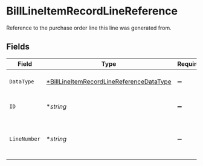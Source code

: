 # BillLineItemRecordLineReference

Reference to the purchase order line this line was generated from.


## Fields

| Field                                                                                                      | Type                                                                                                       | Required                                                                                                   | Description                                                                                                |
| ---------------------------------------------------------------------------------------------------------- | ---------------------------------------------------------------------------------------------------------- | ---------------------------------------------------------------------------------------------------------- | ---------------------------------------------------------------------------------------------------------- |
| `DataType`                                                                                                 | [*BillLineItemRecordLineReferenceDataType](../../models/shared/billlineitemrecordlinereferencedatatype.md) | :heavy_minus_sign:                                                                                         | Allowed name of the 'dataType'.                                                                            |
| `ID`                                                                                                       | **string*                                                                                                  | :heavy_minus_sign:                                                                                         | 'id' of the underlying record.                                                                             |
| `LineNumber`                                                                                               | **string*                                                                                                  | :heavy_minus_sign:                                                                                         | Line number of the underlying record.                                                                      |